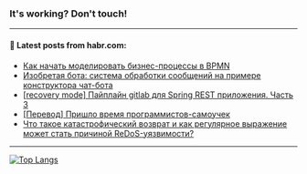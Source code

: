 ### It's working? Don't touch!

---
<!--
#### 🛠️ Technical stack:

![C++](https://img.shields.io/badge/C++-informational?logo=c%2B%2B&style=flat&logoColor=white&color=9C033A)
![Java](https://img.shields.io/badge/Java-informational?logo=java&style=flat&logoColor=white&color=007396)
![Kotlin](https://img.shields.io/badge/Kotlin-informational?logo=Kotlin&style=flat&logoColor=white&color=0095D5)
![JS](https://img.shields.io/badge/JS-informational?logo=javaScript&style=flat&logoColor=black&color=F7Df1E) <br>
![HTML5](https://img.shields.io/badge/HTML5-informational?logo=html5&style=flat&logoColor=white&color=E34F26)
![CSS3](https://img.shields.io/badge/CSS3-informational?logo=css3&style=flat&logoColor=white&color=157286)
![Sass](https://img.shields.io/badge/Saas-informational?logo=sass&style=flat&logoColor=white&color=hotpink)
![PHP](https://img.shields.io/badge/PHP-informational?logo=php&style=flat&logoColor=white&color=777BB4) <br>
![WebPAck](https://img.shields.io/badge/WebPack-informational?logo=webPack&style=flat&logoColor=white&color=FF6F00)
![Bootstrap](https://img.shields.io/badge/Bootstrap-informational?logo=Bootstrap&style=flat&logoColor=white&color=7952B3)
![MySQL](https://img.shields.io/badge/MySQL-informational?logo=MySQL&style=flat&logoColor=white&color=00f) <br>
![NodeJS](https://img.shields.io/badge/NodeJS-informational?logo=node.js&style=flat&logoColor=white&color=43853D)
![Spring](https://img.shields.io/badge/Spring-informational?logo=Spring&style=flat&logoColor=white&color=0A9EDC)
![Angular](https://img.shields.io/badge/Vue-informational?logo=vue.js&style=flat&logoColor=white&color=red)
![Git](https://img.shields.io/badge/Git-informational?logo=git&style=flat&logoColor=white&color=darkorange)

___
-->

#### 💬 Latest posts from habr.com:

<!-- BLOG-POST-LIST:START -->
- [Как начать моделировать бизнес-процессы в BPMN](https://habr.com/ru/post/697326/?utm_source=habrahabr&utm_medium=rss&utm_campaign=697326)
- [Изобретая бота: система обработки сообщений на примере конструктора чат-бота](https://habr.com/ru/post/697024/?utm_source=habrahabr&utm_medium=rss&utm_campaign=697024)
- [[recovery mode] Пайплайн gitlab для Spring REST приложения. Часть 3](https://habr.com/ru/post/695336/?utm_source=habrahabr&utm_medium=rss&utm_campaign=695336)
- [[Перевод] Пришло время программистов-самоучек](https://habr.com/ru/post/697290/?utm_source=habrahabr&utm_medium=rss&utm_campaign=697290)
- [Что такое катастрофический возврат и как регулярное выражение может стать причиной ReDoS-уязвимости?](https://habr.com/ru/post/697294/?utm_source=habrahabr&utm_medium=rss&utm_campaign=697294)
<!-- BLOG-POST-LIST:END -->

---

[![Top Langs](https://github-readme-stats.vercel.app/api/top-langs/?username=zloylis&layout=compact&hide_border=true&theme=dracula)](https://github.com/zloylis)
